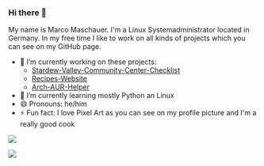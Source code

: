 ### Hi there 👋
My name is Marco Maschauer. I'm a Linux Systemadministrator located in Germany. In my free time I like to work on all kinds of projects which you can see on my GitHub page. 

- 🔭 I’m currently working on these projects: 
  - [Stardew-Valley-Community-Center-Checklist](https://github.com/marcomaschauer/Stardew-Valley-Community-Center-Checklist) 
  - [Recipes-Website](https://github.com/marcomaschauer/Recipes-Website)
  - [Arch-AUR-Helper](https://github.com/marcomaschauer/Arch-AUR-Helper)
- 🌱 I’m currently learning mostly Python an Linux
- 😄 Pronouns: he/him
- ⚡ Fun fact: I love Pixel Art as you can see on my profile picture and I'm a really good cook
<!--

Here are some ideas to get you started:

- 🔭 I’m currently working on ...
- 🌱 I’m currently learning ...
- 👯 I’m looking to collaborate on ...
- 🤔 I’m looking for help with ...
- 💬 Ask me about ...
- 📫 How to reach me: ...
- 😄 Pronouns: ...
- ⚡ Fun fact: ...
-->

[![](https://github-readme-stats.vercel.app/api?username=marcomaschauer&show_icons=true&theme=radical)](https://github.com/marcomaschauer)

[![](https://github-readme-stats.vercel.app/api/top-langs/?username=marcomaschauer&theme=radical)](https://github.com/marcomaschauer)
